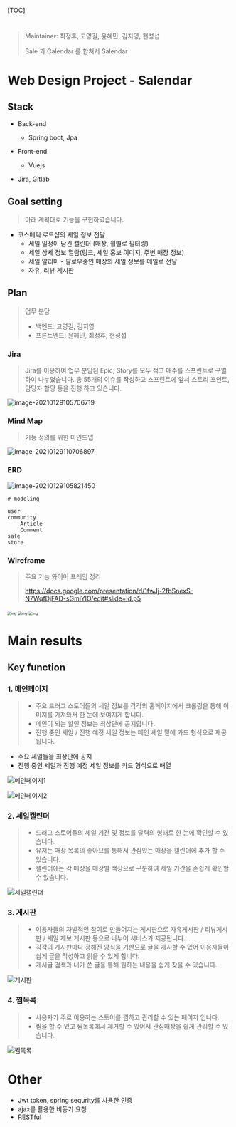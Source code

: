 [TOC]

# 

> Maintainer: 최정휴, 고영길, 윤혜민, 김지영, 현성섭
>
> Sale 과 Calendar 를 합쳐서 Salendar



# Web Design Project - Salendar

## Stack

- Back-end

  - Spring boot, Jpa

- Front-end

  - Vuejs

- Jira, Gitlab

  

## Goal setting

> 아래 계획대로 기능을 구현하였습니다.

- 코스메틱 로드샵의 세일 정보 전달
  - 세일 일정이 담긴 캘린더 (매장, 월별로 필터링)
  - 세일 상세 정보 열람(링크, 세일 홍보 이미지, 주변 매장 정보)
  - 세일 알리미 - 팔로우중인 매장의 세일 정보를 메일로 전달
  - 자유, 리뷰 게시판





## Plan

> 업무 분담
>
> - 백엔드: 고영길, 김지영
> - 프론트엔드: 윤혜민, 최정휴, 현성섭



### Jira

> Jira를 이용하여 업무 분담된 Epic, Story를 모두 적고 매주를 스프린트로 구별하여 나누었습니다. 총 55개의 이슈를 작성하고 스프린트에 앞서 스토리 포인트, 담당자 할당 등을 진행 하고 있습니다.

![image-20210129105706719](README.assets/image-20210129105706719-1611886326166.png)

### Mind Map

> 기능 정의를 위한 마인드맵

![image-20210129110706897](README.assets/image-20210129110706897-1611886338992.png)

### ERD

![image-20210129105821450](README.assets/image-20210129105821450.png)

```
# modeling

user
community
	Article
	Comment
sale
store
```



### Wireframe

> 주요 기능 와이어 프레임 정리
>
> https://docs.google.com/presentation/d/1fwJj-2fbSnexS-N7WqfDjFAD-sGmlYlO/edit#slide=id.p5

<img src="https://lh3.googleusercontent.com/V5PtgE5E6SKLHr067wDJWjpWXoCM5RU_mceBQwAAdac030rP7Q37JtvaObBipAUzV9BBJ0cVcvMnycz9v5wgYMmSiGfe_qfL2gu5qDWWUlG5a8SR8HiSXw-iFtPfXcFv" alt="img" style="zoom:50%;" />

<img src="https://lh3.googleusercontent.com/vkJRqgI3P91Ih9QqGg_UFwJVbxsYE5ZWUMoRE9A-LW2nZUHNrvir45SK4e412_fk_vaEFrMohuKV9Q0mI17953_O2F8XLroX9YpJeeTwisZrsaJHGQWKwXSWpIj1EtZ_" alt="img" style="zoom:50%;" />

<img src="https://lh4.googleusercontent.com/yNSRDX0ODNJbN_1kV2dXi1QGQ-SIvHlyFT0iebL4n4uqWT9O5aB1XHoj5j99fTuAYb8AzExLQxBUtpPZwjWslq7ptm1dQtoQZsVeRwOJfrflvWkTjicPSuuXtpDUd5uf" alt="img" style="zoom:50%;" />



# Main results

## Key function

### 1. 메인페이지

> - 주요 드러그 스토어들의 세일 정보를 각각의 홈페이지에서 크롤링을 통해 이미지를 가져와서 한 눈에 보여지게 합니다.
> - 메인이 되는 할인 정보는 최상단에 공지합니다.
> - 진행 중인 세일 / 진행 예정 세일 정보는 메인 세일 밑에 카드 형식으로 제공됩니다.

- 주요 세일들을 최상단에 공지
- 진행 중인 세일과 진행 예정 세일 정보를 카드 형식으로 배열

![메인페이지1](README.assets\메인페이지1.png)

![메인페이지2](README.assets\메인페이지2.png)





### 2. 세일캘린더

> - 드러그 스토어들의 세일 기간 및 정보를 달력의 형태로 한 눈에 확인할 수 있습니다.
> - 유저는 매장 목록의 좋아요를 통해서 관심있는 매장을 캘린더에 추가 할 수 있습니다.
> - 캘린더에는 각 매장을 매장별 색상으로 구분하여 세일 기간을 손쉽게 확인할 수 있습니다.

![세일캘린더](README.assets\세일캘린더.png)





### 3. 게시판

> - 이용자들의 자발적인 참여로 만들어지는 게시판으로 자유게시판 / 리뷰게시판 / 세일 제보 게시판 등으로 나누어 서비스가 제공됩니다.
> - 각각의 게시판마다 정해진 양식을 기반으로 글을 게시할 수 있어 이용자들이 쉽게 글을 작성하고 읽을 수 있게 합니다.
> - 게시글 검색과 내가 쓴 글을 통해 원하는 내용을 쉽게 찾을 수 있습니다.

![게시판](README.assets\게시판.png)





### 4. 찜목록

> - 사용자가 주로 이용하는 스토어를 찜하고 관리할 수 있는 페이지 입니다.
> - 찜을 할 수 있고 찜목록에서 제거할 수 있어서 관심매장을 쉽게 관리할 수 있습니다.

![찜목록](README.assets\찜목록.png)





# Other

- Jwt token, spring sequrity를 사용한 인증
-  ajax를 활용한 비동기 요청
- RESTful
